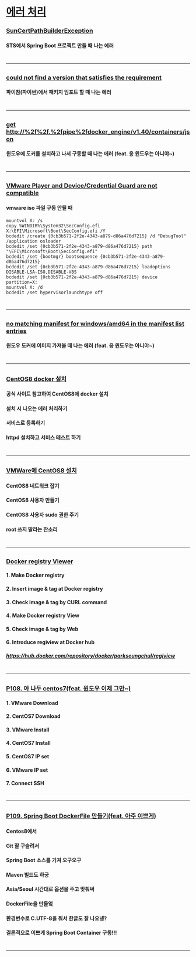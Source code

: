 # [에러 처리](https://www.youtube.com/playlist?list=PLogzC_RPf25HEhe3ppTA_gWglxa853jgd)

### [SunCertPathBuilderException](https://youtu.be/obbhEkm6cgs)
#### STS에서 Spring Boot 프로젝트 만들 때 나는 에러 
# <hr>

### [could not find a version that satisfies the requirement](https://youtu.be/SvFBGJaGWeY)
#### 파이참(파이썬)에서 패키지 임포트 할 때 나는 에러
# <hr>

### [get http://%2f%2f.%2fpipe%2fdocker_engine/v1.40/containers/json](https://youtu.be/gg4copHAtVQ)
#### 윈도우에 도커를 설치하고 나서 구동할 때 나는 에러 (feat. 응 윈도우는 아니야~)
# <hr>


### [VMware Player and Device/Credential Guard are not compatible](https://youtu.be/KNXTi0TkQk8)
#### vmware iso 파일 구동 안될 때 
```
mountvol X: /s
copy %WINDIR%\System32\SecConfig.efi X:\EFI\Microsoft\Boot\SecConfig.efi /Y
bcdedit /create {0cb3b571-2f2e-4343-a879-d86a476d7215} /d "DebugTool" /application osloader
bcdedit /set {0cb3b571-2f2e-4343-a879-d86a476d7215} path "\EFI\Microsoft\Boot\SecConfig.efi"
bcdedit /set {bootmgr} bootsequence {0cb3b571-2f2e-4343-a879-d86a476d7215}
bcdedit /set {0cb3b571-2f2e-4343-a879-d86a476d7215} loadoptions DISABLE-LSA-ISO,DISABLE-VBS
bcdedit /set {0cb3b571-2f2e-4343-a879-d86a476d7215} device partition=X:
mountvol X: /d
bcdedit /set hypervisorlaunchtype off
```
# <hr>

### [no matching manifest for windows/amd64 in the manifest list entries](https://youtu.be/CtFWWzMAqg0)
#### 윈도우 도커에 이미지 가져올 때 나는 에러 (feat. 응 윈도우는 아니야~)
# <hr>

### [CentOS8 docker 설치](https://youtu.be/wd5EdxRjlME)
#### 공식 사이트 참고하여 CentOS8에 docker 설치
#### 설치 시 나오는 에러 처리하기
#### 서비스로 등록하기
#### httpd 설치하고 서비스 테스트 하기
# <hr>

### [VMWare에 CentOS8 설치](https://youtu.be/EK_M-m1ZnMs)
#### CentOS8 네트워크 잡기
#### CentOS8 사용자 만들기
#### CentOS8 사용자 sudo 권한 주기
#### root 쓰지 말라는 잔소리
# <hr>

### [Docker registry Viewer](https://youtu.be/TDGW0c5wmV8)
#### 1. Make Docker registry 
#### 2. Insert image & tag at Docker registry
#### 3. Check image & tag by CURL command
#### 4. Make Docker registry View 
#### 5. Check image & tag by Web
#### 6. Introduce regiview at Docker hub
##### https://hub.docker.com/repository/docker/parkseungchul/regiview
# <hr>

### [P108. 야 나두 centos7(feat. 윈도우 이제 그만~)](https://youtu.be/r6tuoqK-hhs)
#### 1. VMware Download 
#### 2. CentOS7 Download 
#### 3. VMware Install
#### 4. CentOS7 Install 
#### 5. CentOS7 IP set
#### 6. VMware IP set
#### 7. Connect SSH 
# <hr>

### [P109. Spring Boot DockerFile 만들기(feat. 아주 이쁘게)]()
#### Centos8에서
#### Git 잘 구슬려서 
#### Spring Boot 소스를 가져 오구오구
#### Maven 빌드도 하궁
#### Asia/Seoul 시간대로 옵션을 주고 맞춰써
#### DockerFile을 만들엌
#### 환경변수로 C.UTF-8을 줘서 한글도 잘 나오넹?
#### 결론적으로 이쁘게 Spring Boot Container 구동!!!
# <hr>